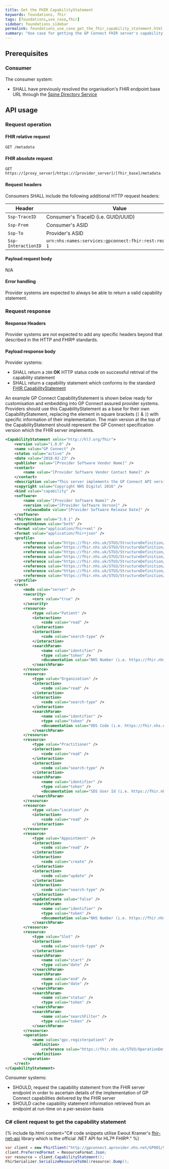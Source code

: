 ```yaml
---
title: Get the FHIR CapabilityStatement
keywords: foundations, fhir
tags: [foundations,use_case,fhir]
sidebar: foundations_sidebar
permalink: foundations_use_case_get_the_fhir_capability_statement.html
summary: "Use case for getting the GP Connect FHIR server's capability statement"
---
```


## Prerequisites ##

### Consumer ###

The consumer system:

- SHALL have previously resolved the organisation's FHIR endpoint base URL through the [Spine Directory Service](https://nhsconnect.github.io/gpconnect/integration_spine_directory_service.html)

## API usage ##

### Request operation ###

#### FHIR relative request ####

```http
GET /metadata
```

#### FHIR absolute request ####

```http
GET https://[proxy_server]/https://[provider_server]/[fhir_base]/metadata
```

#### Request headers ####

Consumers SHALL include the following additional HTTP request headers:

| Header               | Value |
|----------------------|-------|
| `Ssp-TraceID`        | Consumer's TraceID (i.e. GUID/UUID) |
| `Ssp-From`           | Consumer's ASID |
| `Ssp-To`             | Provider's ASID |
| `Ssp-InteractionID`  | `urn:nhs:names:services:gpconnect:fhir:rest:read:metadata-1`|

#### Payload request body ####

N/A

#### Error handling ####

Provider systems are expected to always be able to return a valid capability statement.

### Request response ###

#### Response Headers ####

Provider systems are not expected to add any specific headers beyond that described in the HTTP and FHIR&reg; standards.

#### Payload response body ####

Provider systems:

- SHALL return a `200` **OK** HTTP status code on successful retrival of the capability statement
- SHALL return a capability statement which conforms to the standard [FHIR CapabilityStatement](http://hl7.org/fhir/STU3/capabilitystatement.html)

An example GP Connect CapabilityStatement is shown below ready for customisation and embedding into GP Connect assured provider systems. Providers should use this CapabilityStatement as a base for their own CapabilityStatement, replacing the element in square brackets (`[` & `]`) with specific information of their implementation. The main version at the top of the CapabilityStatement should represent the GP Connect specification version which the FHIR server implements.

```xml
<CapabilityStatement xmlns="http://hl7.org/fhir">
	<version value="1.0.0" />
	<name value="GP Connect" />
	<status value="active" />
	<date value="2018-02-23" />
	<publisher value="[Provider Software Vendor Name]" />
	<contact>
		<name value="[Provider Software Vendor Contact Name]" />
	</contact>
	<description value="This server implements the GP Connect API version 1.0.0" />
	<copyright value="Copyright NHS Digital 2016" />
	<kind value="capability" />
	<software>
		<name value="[Provider Software Name]" />
		<version value="[Provider Software Verson]" />
		<releaseDate value="[Provider Software Release Date]" />
	</software>
	<fhirVersion value="3.0.1" />
	<acceptUnknown value="both" />
	<format value="application/fhir+xml" />
	<format value="application/fhir+json" />
	<profile>
		<reference value="https://fhir.nhs.uk/STU3/StructureDefinition/CareConnect-GPC-Location-1"/>
		<reference value="https://fhir.nhs.uk/STU3/StructureDefinition/GPConnect-OperationOutcome-1"/>
		<reference value="https://fhir.nhs.uk/STU3/StructureDefinition/CareConnect-GPC-Organization-1"/>
 		<reference value="https://fhir.nhs.uk/STU3/StructureDefinition/CareConnect-GPC-Patient-1"/>
		<reference value="https://fhir.nhs.uk/STU3/StructureDefinition/CareConnect-GPC-Practitioner-1"/>
		<reference value="https://fhir.nhs.uk/STU3/StructureDefinition/GPConnect-Appointment-1"/>
		<reference value="https://fhir.nhs.uk/STU3/StructureDefinition/GPConnect-Schedule-1"/>
		<reference value="https://fhir.nhs.uk/STU3/StructureDefinition/GPConnect-Slot-1"/>
	</profile>
	<rest>
		<mode value="server" />
		<security>
			<cors value="true" />
		</security>
		<resource>
			<type value="Patient" />
			<interaction>
				<code value="read" />
			</interaction>
			<interaction>
				<code value="search-type" />
			</interaction>
			<searchParam>
				<name value="identifier" />
				<type value="token" />
				<documentation value="NHS Number (i.e. https://fhir.nhs.uk/Id/nhs-number|123456789)" />
			</searchParam>
		</resource>
		<resource>
			<type value="Organization" />
			<interaction>
				<code value="read" />
			</interaction>
			<interaction>
				<code value="search-type" />
			</interaction>
			<searchParam>
				<name value="identifier" />
				<type value="token" />
				<documentation value="ODS Code (i.e. https://fhir.nhs.uk/Id/ods-organization-code|Y12345)" />
			</searchParam>
		</resource>
		<resource>
			<type value="Practitioner" />
			<interaction>
				<code value="read" />
			</interaction>
			<interaction>
				<code value="search-type" />
			</interaction>
			<searchParam>
				<name value="identifier" />
				<type value="token" />
				<documentation value="SDS User Id (i.e. https://fhir.nhs.uk/Id/sds-user-id|999999)" />
			</searchParam>
		</resource>
		<resource>
			<type value="Location" />
			<interaction>
				<code value="read" />
			</interaction>
		</resource>
		<resource>
			<type value="Appointment" />
			<interaction>
				<code value="read" />
			</interaction>
			<interaction>
				<code value="create" />
			</interaction>
			<interaction>
				<code value="update" />
			</interaction>
			<interaction>
				<code value="search-type" />
			</interaction>
			<updateCreate value="false" />
			<searchParam>
				<name value="identifier" />
				<type value="token" />
				<documentation value="NHS Number (i.e. https://fhir.nhs.uk/Id/nhs-number|123456789)" />
			</searchParam>
		</resource>
		<resource>
			<type value="Slot" />
			<interaction>
				<code value="search-type" />
			</interaction>
			<searchParam>
				<name value="start" />
				<type value="date" />
			</searchParam>
			<searchParam>
				<name value="end" />
				<type value="date" />
			</searchParam>
			<searchParam>
				<name value="status" />
				<type value="token" />
			</searchParam>
			<searchParam>
				<name value="searchFilter" />
				<type value="token" />
			</searchParam>
		</resource>
		<operation>
			<name value="gpc.registerpatient" />
			<definition>
				<reference value="https://fhir.nhs.uk/STU3/OperationDefinition/GPConnect-RegisterPatient-Operation-1" />
			</definition>
		</operation>
	</rest>
</CapabilityStatement>
```

Consumer systems:
- SHOULD, request the capability statement from the FHIR server endpoint in order to ascertain details of the implementation of GP Connect capabilities delivered by the FHIR server
- SHOULD cache capability statement information retrieved from an endpoint at run-time on a per-session basis

### C# client request to get the capability statement ###

{% include tip.html content="C# code snippets utilise Ewout Kramer's [fhir-net-api](https://github.com/ewoutkramer/fhir-net-api) library which is the official .NET API for HL7&reg; FHIR&reg;." %}

```csharp
var client = new FhirClient("http://gpconnect.aprovider.nhs.net/GP001/STU3/1/");
client.PreferredFormat = ResourceFormat.Json;
var resource = client.CapabilityStatement();
FhirSerializer.SerializeResourceToXml(resource).Dump();
```
